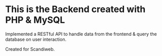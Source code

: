 # This is the Backend created with PHP & MySQL

Implemented a RESTful API to handle data from the frontend & query the database on user interaction.

Created for Scandiweb.
